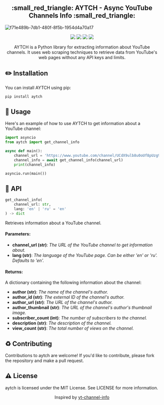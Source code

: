 <h2 align="center">:small_red_triangle: AYTCH - Async YouTube Channels Info :small_red_triangle:</h2>

![f71e489b-7db1-480f-8f5b-1954d4a70a17](https://user-images.githubusercontent.com/68655454/229964492-2a6fa0db-99da-411c-8b9a-41f959aa266a.jpg)
<p align="center">
    <a href="https://pypi.python.org/pypi/aytch" alt="PyPi Package Version">
        <img src="https://img.shields.io/pypi/v/aytch.svg" /></a>
    <a href="https://pypi.python.org/pypi/aytch" alt="Supported Python versions">
        <img src="https://img.shields.io/pypi/pyversions/aytch.svg" /></a>
    <a href="https://github.com/kieled/aytch/actions/workflows/test.yaml" alt="GitFlow">
        <img src="https://github.com/kieled/aytch/actions/workflows/test.yaml/badge.svg" /></a>
    <a href="https://codecov.io/gh/kieled/aytch" alt="codecov">
        <img src="https://codecov.io/gh/kieled/aytch/branch/main/graph/badge.svg?token=3M53KOF8R1" /></a>
</p>


<p align="center">AYTCH is a Python library for extracting information about YouTube channels. It uses web scraping techniques to retrieve data from YouTube's web pages without any API keys and limits.</p>


## :pencil2: Installation
You can install AYTCH using pip:

```python
pip install aytch
```

## :bookmark_tabs: Usage
Here's an example of how to use AYTCH to get information about a YouTube channel:

```python
import asyncio
from aytch import get_channel_info

async def main():
    channel_url = 'https://www.youtube.com/channel/UCdX9ulb8u0oUf8pUzg9Z5Jw'
    channel_info = await get_channel_info(channel_url)
    print(channel_info)

asyncio.run(main())
```
## :link: API
```python
get_channel_info(
    channel_url: str, 
    lang: 'en' | 'ru' = 'en'
) -> dict
```
Retrieves information about a YouTube channel.

#### Parameters:

* **channel_url (str)**: _The URL of the YouTube channel to get information about._
* **lang (str)**: _The language of the YouTube page. Can be either 'en' or 'ru'. Defaults to 'en'._

#### Returns:

A dictionary containing the following information about the channel:

* **author (str)**: _The name of the channel's author._
* **author_id (str)**: _The external ID of the channel's author._
* **author_url (str)**: _The URL of the channel's author._
* **author_thumbnail (str)**: _The URL of the channel's author's thumbnail image._
* **subscriber_count (int)**: _The number of subscribers to the channel._
* **description (str)**: _The description of the channel._
* **view_count (str)**: _The total number of views on the channel._

## :recycle: Contributing
Contributions to aytch are welcome! If you'd like to contribute, please fork the repository and make a pull request.

## :warning: License
aytch is licensed under the MIT License. See LICENSE for more information.

<p align="center">Inspired by <a href="https://github.com/FreeTubeApp/yt-channel-info">yt-channel-info</a></p>
